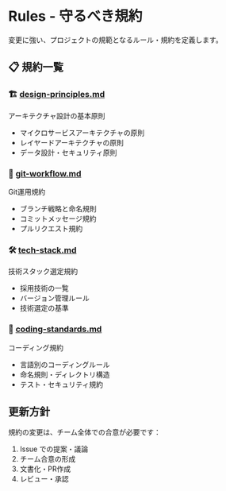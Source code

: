 # Rules - 守るべき規約

変更に強い、プロジェクトの規範となるルール・規約を定義します。

## 📋 規約一覧

### 🏗️ [design-principles.md](./design-principles.md)
アーキテクチャ設計の基本原則
- マイクロサービスアーキテクチャの原則
- レイヤードアーキテクチャの原則
- データ設計・セキュリティ原則

### 🔄 [git-workflow.md](./git-workflow.md)
Git運用規約
- ブランチ戦略と命名規則
- コミットメッセージ規約
- プルリクエスト規約

### 🛠️ [tech-stack.md](./tech-stack.md)
技術スタック選定規約
- 採用技術の一覧
- バージョン管理ルール
- 技術選定の基準

### 📝 [coding-standards.md](./coding-standards.md)
コーディング規約
- 言語別のコーディングルール
- 命名規則・ディレクトリ構造
- テスト・セキュリティ規約

## 更新方針

規約の変更は、チーム全体での合意が必要です：
1. Issue での提案・議論
2. チーム合意の形成
3. 文書化・PR作成
4. レビュー・承認
